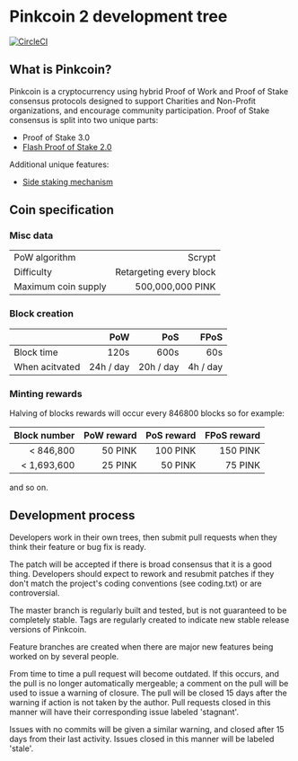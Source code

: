 
Pinkcoin 2 development tree
===========================

[![CircleCI](https://circleci.com/gh/Pink2Dev/Pink2.svg?style=svg)](https://circleci.com/gh/Pink2Dev/Pink2)

What is Pinkcoin?
-----------------

Pinkcoin is a cryptocurrency using hybrid Proof of Work and Proof of Stake consensus protocols designed to support Charities and Non-Profit organizations, and encourage community participation. Proof of Stake consensus is split into two unique parts:
- Proof of Stake 3.0 
- [Flash Proof of Stake 2.0](https://pinkcoin.gitbook.io/pinkcoin/faq/fpos-2.0)

Additional unique features:
- [Side staking mechanism](https://pinkcoin.gitbook.io/pinkcoin/guides/side-staking)

Coin specification
-------------

### Misc data ###

| | |
| :---   |      ---: |
| PoW algorithm | Scrypt |
| Difficulty | Retargeting every block |
| Maximum coin supply | 500,000,000 PINK |

### Block creation ###

|        | PoW | PoS | FPoS |
| :---   |---: |---: |---:  |
| Block time  | 120s | 600s | 60s |
| When acitvated | 24h / day | 20h / day | 4h / day |


### Minting rewards ###

Halving of blocks rewards will occur every 846800 blocks so for example:

| Block number | PoW reward | PoS reward | FPoS reward |
|---:|---:|---:|---:|
| <   846,800 | 50 PINK | 100 PINK | 150 PINK |
| < 1,693,600 | 25 PINK | 50 PINK | 75 PINK |

and so on.

Development process
-------------------

Developers work in their own trees, then submit pull requests when
they think their feature or bug fix is ready.

The patch will be accepted if there is broad consensus that it is a
good thing.  Developers should expect to rework and resubmit patches
if they don't match the project's coding conventions (see coding.txt)
or are controversial.

The master branch is regularly built and tested, but is not guaranteed
to be completely stable. Tags are regularly created to indicate new
stable release versions of Pinkcoin.

Feature branches are created when there are major new features being
worked on by several people.

From time to time a pull request will become outdated. If this occurs, and
the pull is no longer automatically mergeable; a comment on the pull will
be used to issue a warning of closure. The pull will be closed 15 days
after the warning if action is not taken by the author. Pull requests closed
in this manner will have their corresponding issue labeled 'stagnant'.

Issues with no commits will be given a similar warning, and closed after
15 days from their last activity. Issues closed in this manner will be 
labeled 'stale'.
